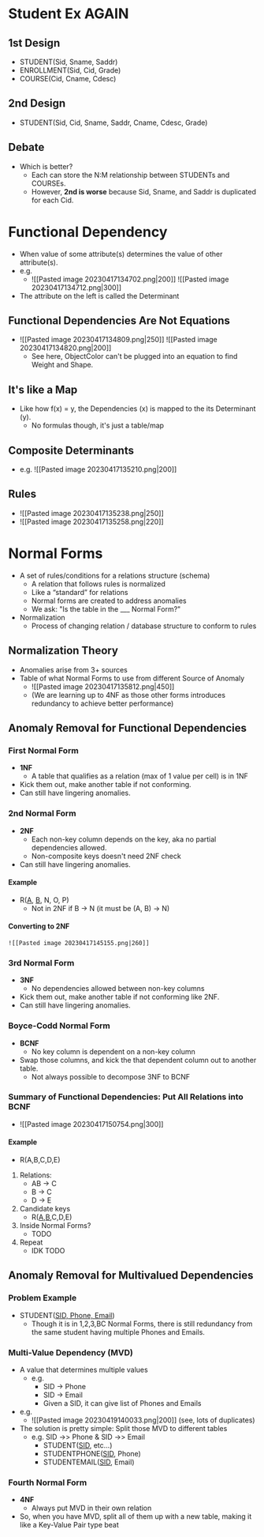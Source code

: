 # Student Ex AGAIN
## 1st Design
- STUDENT(Sid, Sname, Saddr)
- ENROLLMENT(Sid, Cid, Grade)
- COURSE(Cid, Cname, Cdesc)
## 2nd Design
- STUDENT(Sid, Cid, Sname, Saddr, Cname, Cdesc, Grade)
## Debate
- Which is better?
	- Each can store the N:M relationship between STUDENTs and COURSEs.
	- However, **2nd is worse** because Sid, Sname, and Saddr is duplicated for each Cid.
# Functional Dependency
- When value of some attribute(s) determines the value of other attribute(s).
- e.g.
	- ![[Pasted image 20230417134702.png|200]]  ![[Pasted image 20230417134712.png|300]]
- The attribute on the left is called the Determinant
## Functional Dependencies Are Not Equations
- ![[Pasted image 20230417134809.png|250]] ![[Pasted image 20230417134820.png|200]]
	- See here, ObjectColor can't be plugged into an equation to find Weight and Shape.
## It's like a Map
- Like how f(x) = y, the Dependencies (x) is mapped to the its Determinant (y).
	- No formulas though, it's just a table/map
## Composite Determinants
- e.g. ![[Pasted image 20230417135210.png|200]]
## Rules
- ![[Pasted image 20230417135238.png|250]]
- ![[Pasted image 20230417135258.png|220]]
# Normal Forms
- A set of rules/conditions for a relations structure (schema)
	- A relation that follows rules is normalized
	- Like a “standard” for relations
	- Normal forms are created to address anomalies
	- We ask: "Is the table in the ___ Normal Form?"
- Normalization
	- Process of changing relation / database structure to conform to rules
## Normalization Theory
- Anomalies arise from 3+ sources
- Table of what Normal Forms to use from different Source of Anomaly
	- ![[Pasted image 20230417135812.png|450]]
	- (We are learning up to 4NF as those other forms introduces redundancy to achieve better performance)
## Anomaly Removal for Functional Dependencies
### First Normal Form
- **1NF**
	- A table that qualifies as a relation (max of 1 value per cell) is in 1NF
- Kick them out, make another table if not conforming.
- Can still have lingering anomalies.
### 2nd Normal Form
- **2NF**
	- Each non-key column depends on the key, aka no partial dependencies allowed.
	- Non-composite keys doesn't need 2NF check
- Can still have lingering anomalies.
#### Example
- R(<u>A</u>, <u>B</u>, N, O, P)
	- Not in 2NF if B -> N (it must be (A, B) -> N)
#### Converting to 2NF
	![[Pasted image 20230417145155.png|260]]
### 3rd Normal Form
- **3NF**
	- No dependencies allowed between non-key columns
- Kick them out, make another table if not conforming like 2NF.
- Can still have lingering anomalies.
### Boyce-Codd Normal Form
- **BCNF**
	- No key column is dependent on a non-key column
- Swap those columns, and kick the that dependent column out to another table.
	- Not always possible to decompose 3NF to BCNF
### Summary of Functional Dependencies: Put All Relations into BCNF
- ![[Pasted image 20230417150754.png|300]]
#### Example
- R(A,B,C,D,E)
1. Relations:
	- AB -> C
	- B -> C
	- D -> E
2. Candidate keys
	-  R(<u>A</u>,<u>B</u>,C,D,E)
3. Inside Normal Forms?
	- TODO
4. Repeat
	- IDK TODO
## Anomaly Removal for Multivalued Dependencies
### Problem Example
- STUDENT(<u>SID, Phone, Email</u>)
	- Though it is in 1,2,3,BC Normal Forms, there is still redundancy from the same student having multiple Phones and Emails.
### Multi-Value Dependency (MVD)
- A value that determines multiple values
	- e.g.
		- SID -> Phone
		- SID -> Email
		- Given a SID, it can give list of Phones and Emails
- e.g.
	- ![[Pasted image 20230419140033.png|200]] (see, lots of duplicates)
- The solution is pretty simple: Split those MVD to different tables
	- e.g. SID ->> Phone & SID ->> Email
		- STUDENT(<u>SID</u>, etc...)
		- STUDENTPHONE(<u>SID</u>, Phone)
		- STUDENTEMAIL(<u>SID</u>, Email)
### Fourth Normal Form
- **4NF**
	- Always put MVD in their own relation
- So, when you have MVD, split all of them up with a new table, making it like a Key-Value Pair type beat